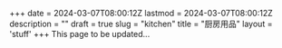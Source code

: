 +++
date = 2024-03-07T08:00:12Z
lastmod = 2024-03-07T08:00:12Z
description = ""
draft = true
slug = "kitchen"
title = "厨房用品"
layout = 'stuff'
+++
This page to be updated...